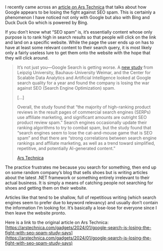 I recently came across an [article on Ars Technica](https://arstechnica.com/gadgets/2024/01/google-search-is-losing-the-fight-with-seo-spam-study-says/) that talks about how Google appears to be losing the fight against SEO spam. This is certainly a phenomenon I have noticed not only with Google but also with Bing and Duck Duck Go which is powered by Bing.

If you don’t know what “SEO spam” is, it’s essentially content whose only purpose is to rank high in search results so that people will click on the link and land on a specific website. While the page the user ends up on has to have at least some relevant content to their search query, it is most likely only a fairly useless lure to get them onto the website with the hope that they will click around.

> It’s not just you—Google Search is getting worse. A [new study](https://downloads.webis.de/publications/papers/bevendorff_2024a.pdf) from Leipzig University, Bauhaus-University Weimar, and the Center for Scalable Data Analytics and Artificial Intelligence looked at Google search quality for a year and found the company is losing the war against SEO (Search Engine Optimization) spam.
> 
> \[…\]
> 
> Overall, the study found that “the majority of high-ranking product reviews in the result pages of commercial search engines (SERPs) use affiliate marketing, and significant amounts are outright SEO product review spam.” Search engines occasionally update their ranking algorithms to try to combat spam, but the study found that “search engines seem to lose the cat-and-mouse game that is SEO spam” and that there are “strong correlations between search engine rankings and affiliate marketing, as well as a trend toward simplified, repetitive, and potentially AI-generated content.”
> 
> [Ars Technica](https://arstechnica.com/gadgets/2024/01/google-search-is-losing-the-fight-with-seo-spam-study-says/)

The practice frustrates me because you search for something, then end up on some random company’s blog that sells shoes but is writing articles about the latest .NET framework or something entirely irrelevant to their actual business. It is simply a means of catching people not searching for shoes and getting them on their website.

Articles like that tend to be shallow, full of repetitious writing (which search engines seem to prefer due to keyword relevancy) and usually don’t contain the information I’m looking for. It’s basically a lose-lose for everyone since I then leave the website pronto.

Here is a link to the original article on Ars Technica: [https://arstechnica.com/gadgets/2024/01/google-search-is-losing-the-fight-with-seo-spam-study-says](https://arstechnica.com/gadgets/2024/01/google-search-is-losing-the-fight-with-seo-spam-study-says)
